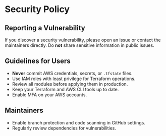 # Security Policy

## Reporting a Vulnerability

If you discover a security vulnerability, please open an issue or contact the maintainers directly. Do **not** share sensitive information in public issues.

## Guidelines for Users
- **Never** commit AWS credentials, secrets, or `.tfstate` files.
- Use IAM roles with least privilege for Terraform operations.
- Review all modules before applying them in production.
- Keep your Terraform and AWS CLI tools up to date.
- Enable MFA on your AWS accounts.

## Maintainers
- Enable branch protection and code scanning in GitHub settings.
- Regularly review dependencies for vulnerabilities. 